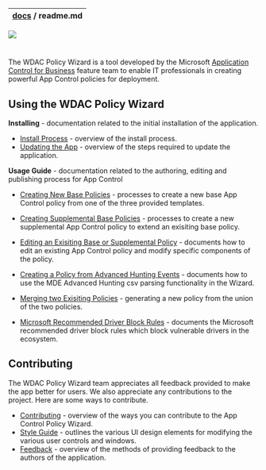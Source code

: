 | [docs](.) / readme.md |
|:---|

![](imgs/header-logo.PNG)
#


The WDAC Policy Wizard is a tool developed by the Microsoft [Application Control for Business](https://learn.microsoft.com/windows/security/application-security/application-control/app-control-for-business/appcontrol) feature team to enable IT professionals in creating powerful App Control policies for deployment. 


## Using the WDAC Policy Wizard 

**Installing** - documentation related to the initial installation of the application. 

* [Install Process](getting-started/install-process.md) - overview of the install process. 
* [Updating the App](getting-started/update-process.md) - overview of the steps required to update the application.

**Usage Guide** - documentation related to the authoring, editing and publishing process for App Control 

* [Creating New Base Policies](using/base-policy.md) - processes to create a new base App Control policy from one of the three provided templates. 
* [Creating Supplemental Base Policies](using/supplemental-policy.md) - processes to create a new supplemental App Control policy to extend an exisiting 
base policy. 
* [Editing an Exisiting Base or Supplemental Policy](using/edit-policy.md) - documents how to edit an existing App Control policy and modify specific components of the policy. 
* [Creating a Policy from Advanced Hunting Events](using/advanced-hunting.md) - documents how to use the MDE Advanced Hunting csv parsing functionality in the Wizard.
* [Merging two Exisiting Policies](using/merge-policy.md) - generating a new policy from the union of the two policies. 

* [Microsoft Recommended Driver Block Rules](recommended-driver-block-rules.md) - documents the Microsoft recommended driver block rules which block vulnerable drivers in the ecosystem. 

## Contributing

The WDAC Policy Wizard team appreciates all feedback provided to make the app better for users. We also appreciate any contributions to the project. 
Here are some ways to contribute. 

* [Contributing](contributing/contributing.md) - overview of the ways you can contribute to the App Control Policy Wizard. 
* [Style Guide](contributing/style-guide.md) - outlines the various UI design elements for modifying the various user controls and windows. 
* [Feedback](contributing/feedback.md) - overview of the methods of providing feedback to the authors of the application. 
